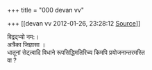 +++
title = "000 devan vv"

+++
[[devan vv	2012-01-26, 23:28:12 [Source](https://groups.google.com/g/bvparishat/c/GHsS3ZasJ2o)]]



विद्वद्भ्यो नम:।  
अत्रैका जिज्ञासा ।  
धातूनां सेट्त्वादि विधाने रूपसिद्धिमतिरिच्य किमपि प्रयोजनान्तरमस्ति  
वा ?

